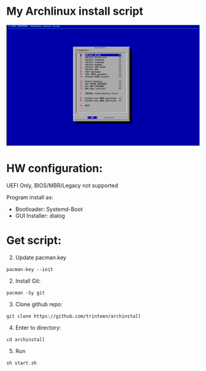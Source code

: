 # My Archlinux install script

![alt text](image.png)

# HW configuration:
UEFI Only, BIOS/MBR/Legacy not supported

Program install as:
- Bootloader: Systemd-Boot
- GUI Installer: dialog


# Get script:

2) Update pacman.key
```
pacman-key --init
```

2) Install Git:
```
pacman -Sy git
```

3) Clone github repo:
```
git clone https://github.com/trinteen/archinstall
```

4) Enter to directory:
```
cd archinstall
```

5) Run
```
sh start.sh
```